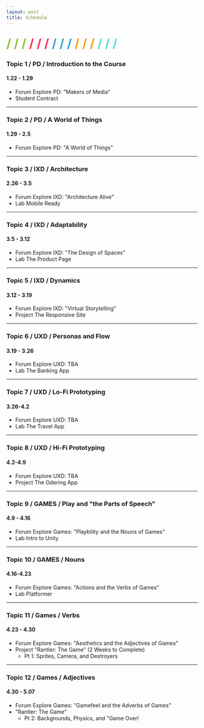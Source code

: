 ```yaml
---
layout: post
title: Schedule
---
```


<div style="margin: 25px 0;">
  <span style="color: #8FBE36; font-size: xx-large; font-weight: bold">/ / / </span>
  <span style="color: #FC315A; font-size: xx-large; font-weight: bold">/ / / </span>
  <span style="color: #33A3C1; font-size: xx-large; font-weight: bold">/ / / </span>
  <span style="color: #F5A205; font-size: xx-large; font-weight: bold">/ / / </span>
  <span style="color: #53DFD3; font-size: xx-large; font-weight: bold">/ / /</span>
</div>

### Topic 1 / PD / Introduction to the Course
#### 1.22 - 1.29
- <span class="label label-forum">Forum</span> Explore PD: "Makers of Media"
- Student Contract

<hr>

### Topic 2 / PD / A World of Things
#### 1.29 - 2.5
- <span class="label label-forum">Forum</span> Explore PD: "A World of Things"

<hr>

### Topic 3 / IXD / Architecture
#### 2.26 - 3.5
- <span class="label label-forum">Forum</span> Explore IXD: "Architecture Alive"
- <span class="label label-lab">Lab</span> Mobile Ready

<hr>

### Topic 4 / IXD / Adaptability
#### 3.5 - 3.12
- <span class="label label-forum">Forum</span> Explore IXD: "The Design of Spaces"
- <span class="label label-lab">Lab</span> The Product Page


<hr>

### Topic 5 / IXD / Dynamics
#### 3.12 - 3.19
- <span class="label label-forum">Forum</span> Explore IXD: "Virtual Storytelling"
- <span class="label label-project">Project</span> The Responsive Site

<hr>

### Topic 6 / UXD / Personas and Flow
#### 3.19 - 3.26
- <span class="label label-forum">Forum</span> Explore UXD: TBA
- <span class="label label-lab">Lab</span> The Banking App

<hr>

### Topic 7 / UXD / Lo-Fi Prototyping
#### 3.26-4.2
- <span class="label label-forum">Forum</span> Explore UXD: TBA
- <span class="label label-lab">Lab</span> The Travel App


<hr>

### Topic 8 / UXD / Hi-Fi Prototyping
#### 4.2-4.9
- <span class="label label-forum">Forum</span> Explore UXD: TBA
- <span class="label label-project">Project</span> The Odering App

<hr>

### Topic 9 / GAMES / Play and "the Parts of Speech"
#### 4.9 - 4.16
- <span class="label label-forum">Forum</span> Explore Games: "Playbility and the Nouns of Games"
- <span class="label label-lab">Lab</span> Intro to Unity

<hr>

### Topic 10 / GAMES / Nouns
#### 4.16-4.23
- <span class="label label-forum">Forum</span> Explore Games: "Actions and the Verbs of Games"
- <span class="label label-lab">Lab</span> Platformer

<hr>

### Topic 11 / Games / Verbs
#### 4.23 - 4.30
- <span class="label label-forum">Forum</span> Explore Games: "Aesthetics and the Adjectives of Games"
- <span class="label label-project">Project</span> "Rantler: The Game" (2 Weeks to Complete)
  - Pt 1: Sprites, Camera, and Destroyers


<hr>

### Topic 12 / Games / Adjectives
#### 4.30 - 5.07
- <span class="label label-forum">Forum</span> Explore Games: "Gamefeel and the Adverbs of Games"
- "Rantler: The Game"
  - Pt 2: Backgrounds, Physics, and "Game Over!
